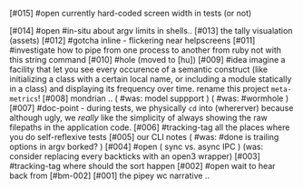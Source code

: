 [#015] #open currently hard-coded screen width in tests (or not)

[#014] #open #in-situ about argv limits in shells..
[#013]       the tally visualation (assets)
[#012]     #gotcha inline - flickering near helpscreens
[#011]    #investigate how to pipe from one process to another from ruby
             not with this string command
[#010] #hole (moved to [hu])
[#009] #idea imagine a facility that let you see every occurence of a
             semantic construct (like initializing a class with a certain
             local name, or including a module statically in a class) and
             displaying its frequency over time. rename this project
             `meta-metrics`!
[#008]       mondrian ..
             ( #was: model suppport )
             ( #was: #wormhole )
[#007]       #doc-point - during tests, we physically `cd` into (whererver)
               because although ugly, we *really* like the simplicity of
               always showing the raw filepaths in the application code.
[#006]       #tracking-tag all the places where you do self-reflexive tests
[#005]       our CLI notes
             ( #was: #done is trailing options in argv borked? )
[#004] #open ( sync vs. async IPC )
             (was: consider replacing every backticks with an open3 wrapper)
[#003]       #tracking-tag where should the sort happen
[#002] #open wait to hear back from [#bm-002]
[#001]       the pipey wc narrative ..
